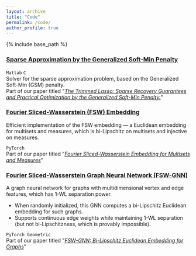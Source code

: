 ```yaml
---
layout: archive
title: "Code"
permalink: /code/
author_profile: true
---
```


{% include base_path %}



### [Sparse Approximation by the Generalized Soft-Min Penalty](https://github.com/tal-amir/sparse-approximation-gsm)

`Matlab` `C`  
Solver for the sparse approximation problem, based on the Generalized Soft-Min (GSM) penalty.  
Part of our paper titled "[*The Trimmed Lasso: Sparse Recovery Guarantees and Practical Optimization by the Generalized Soft-Min Penalty.*](https://tal-amir.github.io/publication/2021-09%20The%20Trimmed%20Lasso)"  



### [Fourier Sliced-Wasserstein (FSW) Embedding](https://tal-amir.github.io/soon/)

Efficient implementation of the FSW embedding — a Euclidean embedding for multisets and measures, which is bi-Lipschitz on multisets and injective on measures.  

`PyTorch`  
Part of our paper titled "[*Fourier Sliced-Wasserstein Embedding for Multisets and Measures*](https://tal-amir.github.io/publication/2024-05%20Fourier%20Sliced-Wasserstein%20Embedding)"



### [Fourier Sliced-Wasserstein Graph Neural Network (FSW-GNN)](https://tal-amir.github.io/soon/)

A graph neural network for graphs with multidimensional vertex and edge features, which has 1-WL separation power.  
- When randomly initialized, this GNN computes a bi-Lipschitz Euclidean embedding for such graphs.  
- Supports continuous edge weights while maintaining 1-WL separation (but not bi-Lipschitzness, which is provably impossible).  
     
`PyTorch Geometric`  
Part of our paper titled "[*FSW-GNN: Bi-Lipschitz Euclidean Embedding for Graphs*](https://tal-amir.github.io/soon/)"

  
[//]: <> (  https://github.com/tal-amir/fsw-gnn  )
